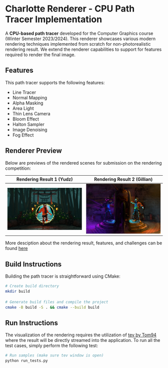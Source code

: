 # Charlotte Renderer - CPU Path Tracer Implementation

A **CPU-based path tracer** developed for the Computer Graphics course (Winter Semester 2023/2024). This renderer showcases various modern rendering techniques implemented from scratch for non-photorealistic rendering result. We extend the renderer capabilities to support for features required to render the final image.

<!-- --- -->

## Features

This path tracer supports the following features:

- Line Tracer
- Normal Mapping
- Alpha Masking
- Area Light
- Thin Lens Camera
- Bloom Effect
- Halton Sampler
- Image Denoising
- Fog Effect

<!-- --- -->

## Renderer Preview

Below are previews of the rendered scenes for submission on the rendering competition:

| Rendering Result 1 (Yudz) | Rendering Result 2 (Gillian) |
|-----------------|-----------------|
| ![Original](figures/scene_yudz.jpeg) | ![Rendered](figures/scene_gillian.jpg) |

More desciption about the rendering result, features, and challenges can be found [here](YOUR_WEBSITE_LINK_HERE)

<!-- --- -->


## Build Instructions

Building the path tracer is straightforward using CMake:

```bash
# Create build directory
mkdir build 

# Generate build files and compile the project
cmake -B build -S . && cmake --build build
```

## Run Instructions


The visualization of the rendering requires the utilization of [tev by Tom94](https://github.com/Tom94/tev) where the result will be directly streamed into the application. To run all the test cases, simply perform the following test:

```bash
# Run samples (make sure tev window is open)
python run_tests.py
```